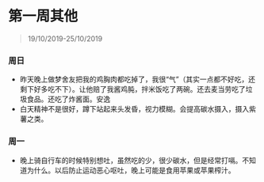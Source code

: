 # 第一周其他

> 19/10/2019-25/10/2019

### 周日

- 昨天晚上做梦舍友把我的鸡胸肉都吃掉了，我很“气”（其实一点都不好吃，还剩下好多吃不下）。让他赔了我酱鸡肫，拌米饭吃了两碗。还去麦当劳吃了垃圾食品。还吃了炸酱面。安逸
- 白天精神不是很好，蹲下站起来头发昏，视力模糊。会提高碳水摄入，摄入紫薯之类。

### 周一

- 晚上骑自行车的时候特别想吐，虽然吃的少，很少碳水，但是经常打嗝。不知道为什么。以后防止运动恶心呕吐，晚上可能是食用苹果或苹果榨汁。

